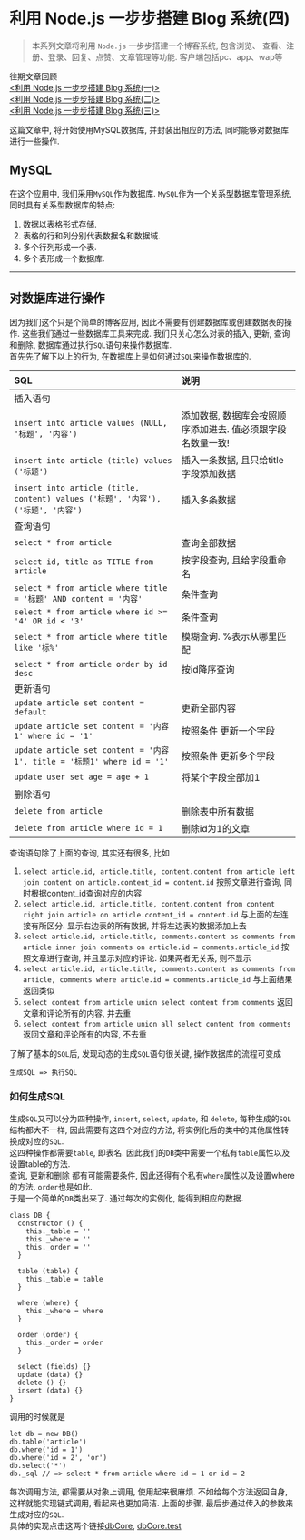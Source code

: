 # 利用 Node.js 一步步搭建 Blog 系统(四)

> 本系列文章将利用 `Node.js` 一步步搭建一个博客系统, 包含浏览、 查看、注册、登录、回复、点赞、文章管理等功能. 客户端包括pc、app、wap等

往期文章回顾  
[<利用 Node.js 一步步搭建 Blog 系统(一)>](https://github.com/xiaoyueguang/blog/blob/master/docs/1.md)  
[<利用 Node.js 一步步搭建 Blog 系统(二)>](https://github.com/xiaoyueguang/blog/blob/master/docs/2.md)  
[<利用 Node.js 一步步搭建 Blog 系统(三)>](https://github.com/xiaoyueguang/blog/blob/master/docs/3.md)  

这篇文章中, 将开始使用MySQL数据库, 并封装出相应的方法, 同时能够对数据库进行一些操作.

## MySQL
在这个应用中, 我们采用`MySQL`作为数据库. `MySQL`作为一个关系型数据库管理系统, 同时具有关系型数据库的特点:
1. 数据以表格形式存储.
2. 表格的行和列分别代表数据名和数据域.
3. 多个行列形成一个表.
4. 多个表形成一个数据库.

***
## 对数据库进行操作

因为我们这个只是个简单的博客应用, 因此不需要有创建数据库或创建数据表的操作. 这些我们通过一些数据库工具来完成. 我们只关心怎么对表的插入, 更新, 查询和删除, 数据库通过执行`SQL`语句来操作数据库.  
首先先了解下以上的行为, 在数据库上是如何通过`SQL`来操作数据库的.

|SQL|说明|
|:--|:--|
|插入语句||
|`insert into article values (NULL, '标题', '内容')`|添加数据, 数据库会按照顺序添加进去. 值必须跟字段名数量一致!|
|`insert into article (title) values ('标题')`|插入一条数据, 且只给title字段添加数据|
|`insert into article (title, content) values ('标题', '内容'), ('标题', '内容')`|插入多条数据|
|查询语句||
|`select * from article`|查询全部数据|
|`select id, title as TITLE from article`|按字段查询, 且给字段重命名|
|`select * from article where title = '标题' AND content = '内容'`|条件查询|
|`select * from article where id >= '4' OR id < '3'`|条件查询|
|`select * from article where title like '标%'`|模糊查询. %表示从哪里匹配|
|`select * from article order by id desc`|按id降序查询|
|更新语句||
|`update article set content = default`|更新全部内容|
|`update article set content = '内容1' where id = '1'`|按照条件 更新一个字段|
|`update article set content = '内容1', title = '标题1' where id = '1'`|按照条件 更新多个字段|
|`update user set age = age + 1`|将某个字段全部加1|
|删除语句||
|`delete from article`|删除表中所有数据|
|`delete from article where id = 1`|删除id为1的文章|

查询语句除了上面的查询, 其实还有很多, 比如  
1. `select article.id, article.title, content.content from article left join content on article.content_id = content.id` 按照文章进行查询, 同时根据content_id查询对应的内容
2. `select article.id, article.title, content.content from content right join article on article.content_id = content.id` 与上面的左连接有所区分. 显示右边表的所有数据, 并将左边表的数据添加上去
3. `select article.id, article.title, comments.content as comments from article inner join comments on article.id = comments.article_id` 按照文章进行查询, 并且显示对应的评论. 如果两者无关系, 则不显示
4. `select article.id, article.title, comments.content as comments from article, comments where article.id = comments.article_id` 与上面结果返回类似
5. `select content from article union select content from comments` 返回文章和评论所有的内容, 并去重
6. `select content from article union all select content from comments` 返回文章和评论所有的内容, 不去重

了解了基本的`SQL`后, 发现动态的生成`SQL`语句很关键, 操作数据库的流程可变成
```
生成SQL => 执行SQL
```

### 如何生成SQL
生成`SQL`又可以分为四种操作, `insert`, `select`, `update`, 和 `delete`, 每种生成的`SQL`结构都大不一样, 因此需要有这四个对应的方法, 将实例化后的类中的其他属性转换成对应的`SQL`.  
这四种操作都需要`table`, 即表名. 因此我们的`DB`类中需要一个私有`table`属性以及设置table的方法.  
查询, 更新和删除 都有可能需要条件, 因此还得有个私有`where`属性以及设置where的方法. `order`也是如此.  
于是一个简单的`DB`类出来了. 通过每次的实例化, 能得到相应的数据.
```
class DB {
  constructor () {
    this._table = ''
    this._where = ''
    this._order = ''
  }

  table (table) {
    this._table = table
  }

  where (where) {
    this._where = where
  }

  order (order) {
    this._order = order
  }

  select (fields) {}
  update (data) {}
  delete () {}
  insert (data) {}
}
```
调用的时候就是
```
let db = new DB()
db.table('article')
db.where('id = 1')
db.where('id = 2', 'or')
db.select('*')
db._sql // => select * from article where id = 1 or id = 2
```
每次调用方法, 都需要从对象上调用, 使用起来很麻烦. 不如给每个方法返回自身, 这样就能实现链式调用, 看起来也更加简洁. 上面的步骤, 最后步通过传入的参数来生成对应的`SQL`.  
具体的实现点击这两个链接[dbCore](https://github.com/xiaoyueguang/blog/blob/master/server/Core/dbCore.js), [dbCore.test](https://github.com/xiaoyueguang/blog/blob/master/server/test/Core/dbCore.test.js)

